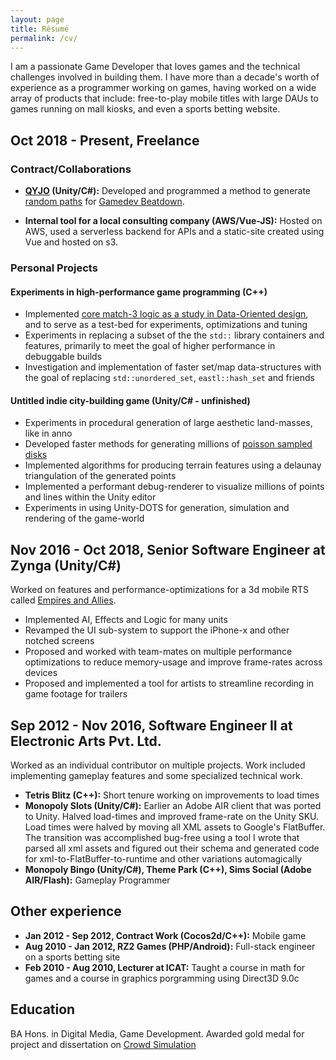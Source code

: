 ```yaml
---
layout: page
title: Résumé
permalink: /cv/
---
```


I am a passionate Game Developer that loves games and the technical challenges involved in building them. I have more than a decade's worth of experience as a programmer working on games, having worked on a wide array of products that include: free-to-play mobile titles with large DAUs to games running on mall kiosks, and even a sports betting website.

## Oct 2018 - Present, Freelance

### Contract/Collaborations

- **[QYJO](https://qyjo.in/) (Unity/C#):** Developed and programmed a method to generate [random paths](https://medium.com/@1basudevpatel/random-paths-in-gamedev-beatdown-a913a1d8c5e6) for [Gamedev Beatdown](https://store.steampowered.com/app/1100300/Gamedev_Beatdown/).

- **Internal tool for a local consulting company (AWS/Vue-JS):** Hosted on AWS, used a serverless backend for APIs and a static-site created using Vue and hosted on s3.

### Personal Projects

#### Experiments in high-performance game programming (C++)

- Implemented [core match-3 logic as a study in Data-Oriented design](https://github.com/bapel/CodeSomeGames/tree/match3/Match3), and to serve as a test-bed for experiments, optimizations and tuning
- Experiments in replacing a subset of the the `std::` library containers and features, primarily to meet the goal of higher performance in debuggable builds
- Investigation and implementation of faster set/map data-structures with the goal of replacing `std::unordered_set`, `eastl::hash_set` and friends

#### Untitled indie city-building game (Unity/C# - unfinished)

- Experiments in procedural generation of large aesthetic land-masses, like in anno
- Developed faster methods for generating millions of [poisson sampled disks](https://medium.com/@1basudevpatel/faster-poisson-sampling-a76cb9a99825)
- Implemented algorithms for producing terrain features using a delaunay triangulation of the generated points
- Implemented a performant debug-renderer to visualize millions of points and lines within the Unity editor
- Experiments in using Unity-DOTS for generation, simulation and rendering of the game-world

## Nov 2016 - Oct 2018, Senior Software Engineer at Zynga (Unity/C#)

Worked on features and performance-optimizations for a 3d mobile RTS called [Empires and Allies](https://www.youtube.com/watch?v=XT-J99zNf_w).

- Implemented AI, Effects and Logic for many units
- Revamped the UI sub-system to support the iPhone-x and other notched screens
- Proposed and worked with team-mates on multiple performance optimizations to reduce memory-usage and improve frame-rates across devices
- Proposed and implemented a tool for artists to streamline recording in game footage for trailers 

## Sep 2012 - Nov 2016, Software Engineer II at Electronic Arts Pvt. Ltd.

Worked as an individual contributor on multiple projects. Work included implementing gameplay features and some specialized technical work.

- **Tetris Blitz (C++):** Short tenure working on improvements to load times
- **Monopoly Slots (Unity/C#):** Earlier an Adobe AIR client that was ported to Unity. Halved load-times and improved frame-rate on the Unity SKU. Load times were halved by moving all XML assets to Google's FlatBuffer. The transition was accomplished bug-free using a tool I wrote that parsed all xml assets and figured out their schema and generated code for xml-to-FlatBuffer-to-runtime and other variations automagically
- **Monopoly Bingo (Unity/C#), Theme Park (C++), Sims Social (Adobe AIR/Flash):** Gameplay Programmer

## Other experience

- **Jan 2012 - Sep 2012, Contract Work (Cocos2d/C++):** Mobile game
- **Aug 2010 - Jan 2012, RZ2 Games (PHP/Android):** Full-stack engineer on a sports betting site
- **Feb 2010 - Aug 2010, Lecturer at ICAT:** Taught a course in math for games and a course in graphics porgramming using Direct3D 9.0c

## Education

BA Hons. in Digital Media, Game Development. Awarded gold medal for project and dissertation on [Crowd Simulation](https://www.youtube.com/watch?v=vxSII4mlig8)
